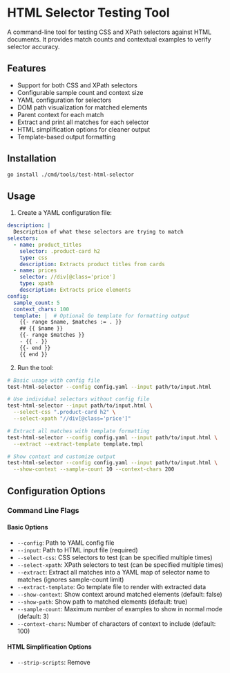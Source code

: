 # HTML Selector Testing Tool

A command-line tool for testing CSS and XPath selectors against HTML documents. It provides match counts and contextual examples to verify selector accuracy.

## Features

- Support for both CSS and XPath selectors
- Configurable sample count and context size
- YAML configuration for selectors
- DOM path visualization for matched elements
- Parent context for each match
- Extract and print all matches for each selector
- HTML simplification options for cleaner output
- Template-based output formatting

## Installation

```bash
go install ./cmd/tools/test-html-selector
```

## Usage

1. Create a YAML configuration file:

```yaml
description: |
  Description of what these selectors are trying to match
selectors:
  - name: product_titles
    selector: .product-card h2
    type: css
    description: Extracts product titles from cards
  - name: prices
    selector: //div[@class='price']
    type: xpath
    description: Extracts price elements
config:
  sample_count: 5
  context_chars: 100
  template: |  # Optional Go template for formatting output
    {{- range $name, $matches := . }}
    ## {{ $name }}
    {{- range $matches }}
    - {{ . }}
    {{- end }}
    {{ end }}
```

2. Run the tool:

```bash
# Basic usage with config file
test-html-selector --config config.yaml --input path/to/input.html

# Use individual selectors without config file
test-html-selector --input path/to/input.html \
  --select-css ".product-card h2" \
  --select-xpath "//div[@class='price']"

# Extract all matches with template formatting
test-html-selector --config config.yaml --input path/to/input.html \
  --extract --extract-template template.tmpl

# Show context and customize output
test-html-selector --config config.yaml --input path/to/input.html \
  --show-context --sample-count 10 --context-chars 200
```

## Configuration Options

### Command Line Flags

#### Basic Options
- `--config`: Path to YAML config file
- `--input`: Path to HTML input file (required)
- `--select-css`: CSS selectors to test (can be specified multiple times)
- `--select-xpath`: XPath selectors to test (can be specified multiple times)
- `--extract`: Extract all matches into a YAML map of selector name to matches (ignores sample-count limit)
- `--extract-template`: Go template file to render with extracted data
- `--show-context`: Show context around matched elements (default: false)
- `--show-path`: Show path to matched elements (default: true)
- `--sample-count`: Maximum number of examples to show in normal mode (default: 3)
- `--context-chars`: Number of characters of context to include (default: 100)

#### HTML Simplification Options
- `--strip-scripts`: Remove <script> tags (default: true)
- `--strip-css`: Remove <style> tags and style attributes (default: true)
- `--shorten-text`: Shorten <span> and <p> elements longer than 200 characters (default: true)
- `--compact-svg`: Simplify SVG elements in output (default: true)
- `--strip-svg`: Remove all SVG elements (default: true)
- `--simplify-text`: Collapse nodes with only text/br children into a single text field (default: true)
- `--markdown`: Convert text with important elements to markdown format (default: true)
- `--max-list-items`: Maximum number of items to show in lists and select boxes (default: 4, 0 for unlimited)
- `--max-table-rows`: Maximum number of rows to show in tables (default: 4, 0 for unlimited)

### YAML Configuration

```yaml
description: String describing the purpose of these selectors
selectors:
  - name: Friendly name for the selector
    selector: CSS or XPath selector string
    type: "css" or "xpath"
    description: Description of what this selector matches
config:
  sample_count: Maximum number of examples to show
  context_chars: Number of characters of context to include
  template: Optional Go template for formatting extracted data
```

## Example Output

```yaml
- name: product_titles
  selector: .product-card h2
  type: css
  count: 3
  samples:
    - html:
        - tag: h2
          text: "Awesome Product 1"
      context:  # Only shown with --show-context
        - tag: div.info
          children:
            - tag: h2
              text: "Awesome Product 1"
            - tag: div.price
              text: "$19.99"
      path: "html > body > div > div > div > h2"  # Only shown with --show-path
```

When using `--extract` with a template, the output format will be determined by your template. The template has access to a map of selector names to their matches, containing ALL matches found (not limited by sample-count). The matches can be text content, markdown, or full document structures depending on your simplification settings.